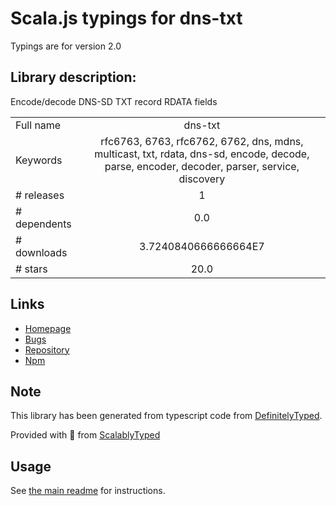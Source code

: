 
# Scala.js typings for dns-txt

Typings are for version 2.0

## Library description:
Encode/decode DNS-SD TXT record RDATA fields

|                    |                 |
| ------------------ | :-------------: |
| Full name          | dns-txt |
| Keywords           | rfc6763, 6763, rfc6762, 6762, dns, mdns, multicast, txt, rdata, dns-sd, encode, decode, parse, encoder, decoder, parser, service, discovery |
| # releases         | 1 |
| # dependents       | 0.0 |
| # downloads        | 3.7240840666666664E7 |
| # stars            | 20.0 |

## Links
- [Homepage](https://github.com/watson/dns-txt)
- [Bugs](https://github.com/watson/dns-txt/issues)
- [Repository](https://github.com/watson/dns-txt)
- [Npm](https://www.npmjs.com/package/dns-txt)
    


## Note
This library has been generated from typescript code from [DefinitelyTyped](https://definitelytyped.org).

Provided with :purple_heart: from [ScalablyTyped](https://github.com/oyvindberg/ScalablyTyped)

## Usage
See [the main readme](../../readme.md) for instructions.


